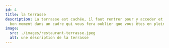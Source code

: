 ```yaml
---
id: 4
title: la terrasse
description: La terrasse est cachée, il faut rentrer pour y acceder et passer un
  bon moment dans un cadre qui vous fera oublier que vous êtes en plein village.
image:
  src: ./images/restaurant-terrasse.jpeg
  alt: une description de la terrasse
---
```

